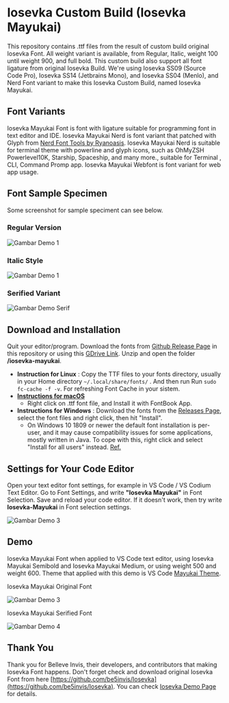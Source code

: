 # Iosevka Custom Build (Iosevka Mayukai)

This repository contains .ttf files from the result of custom build original Iosevka Font. All weight variant is available, from Regular, Italic, weight 100 until weight 900, and full bold. This custom build also support all font ligature from original Iosevka Build. We're using Iosevka SS09 (Source Code Pro), Iosevka SS14 (Jetbrains Mono), and Iosevka SS04 (Menlo), and Nerd Font variant to make this Iosevka Custom Build, named Iosevka Mayukai.

## Font Variants

Iosevka Mayukai Font is font with ligature suitable for programming font in text editor and IDE. Iosevka Mayukai Nerd is font variant that patched with Glyph from [Nerd Font Tools by Ryanoasis](https://github.com/ryanoasis/nerd-fonts). Iosevka Mayukai Nerd is suitable for terminal theme with powerline and glyph icons, such as OhMyZSH Powerlevel10K, Starship, Spaceship, and many more., suitable for Terminal , CLI, Command Promp app. Iosevka Mayukai Webfont is font variant for web app usage.

## Font Sample Specimen

Some screenshot for sample speciment can see below.

### Regular Version
![Gambar Demo 1](https://raw.githubusercontent.com/Iosevka-Mayukai/Iosevka-Mayukai/master/sampel1.png)

### Italic Style
![Gambar Demo 1](https://raw.githubusercontent.com/Iosevka-Mayukai/Iosevka-Mayukai/master/sampel2.png)

### Serified Variant
![Gambar Demo Serif](https://raw.githubusercontent.com/Iosevka-Mayukai/Iosevka-Mayukai/master/sampel-serif.png)

## Download and Installation

Quit your editor/program. Download the fonts from [Github Release Page](https://github.com/Iosevka-Mayukai/Iosevka-Mayukai/releases) in this repository or using this [GDrive Link](https://drive.google.com/drive/folders/1YLOR3SlDVXS1dtb0FD6ljVuciDPYHTjj?usp=sharing). Unzip and open the folder **/iosevka-mayukai**.

* **Instruction for Linux** : Copy the TTF files to your fonts directory, usually in your Home directory `~/.local/share/fonts/` . And then run Run `sudo fc-cache -f -v`. For refreshing Font Cache in your sistem.
* **[Instructions for macOS](http://support.apple.com/kb/HT2509)**
  * Right click on .ttf font file, and Install it with FontBook App.
* **Instructions for Windows** : Download the fonts from the [Releases Page](https://github.com/Iosevka-Mayukai/Iosevka-Mayukai/releases), select the font files and right click, then hit "Install".
  * On Windows 10 1809 or newer the default font installation is per-user, and it may cause compatibility issues for some applications, mostly written in Java. To cope with this, right click and select "Install for all users" instead. [Ref.](https://youtrack.jetbrains.com/issue/JRE-1166?p=IDEA-200145)

## Settings for Your Code Editor

Open your text editor font settings, for example in VS Code / VS Codium Text Editor. Go to Font Settings, and write **"Iosevka Mayukai"** in Font Selection. Save and reload your code editor. If it doesn't work, then try write **Iosevka-Mayukai** in Font selection settings.

![Gambar Demo 3](https://raw.githubusercontent.com/Iosevka-Mayukai/Iosevka-Mayukai/master/sampel3.png)

## Demo

Iosevka Mayukai Font when applied to VS Code text editor, using Iosevka Mayukai Semibold and Iosevka Mayukai Medium, or using weight 500 and weight 600. Theme that applied with this demo is VS Code [Mayukai Theme](https://marketplace.visualstudio.com/items?itemName=GulajavaMinistudio.mayukaithemevsc).

Iosevka Mayukai Original Font

![Gambar Demo 3](https://raw.githubusercontent.com/Iosevka-Mayukai/Iosevka-Mayukai/master/code_iosevkamayukai.png)

Iosevka Mayukai Serified Font

![Gambar Demo 4](https://raw.githubusercontent.com/Iosevka-Mayukai/Iosevka-Mayukai/master/code-iosevka-mayukai-serif.png)

## Thank You

Thank you for Belleve Invis, their developers, and contributors that making Iosevka Font happens. Don't forget check and download original Iosevka Font from here [https://github.com/be5invis/Iosevka](https://github.com/be5invis/Iosevka). You can check [Iosevka Demo Page](https://typeof.net/Iosevka/) for details.
